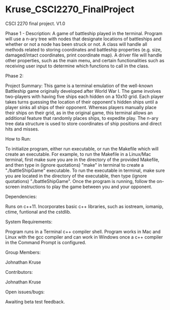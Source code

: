 # Kruse_CSCI2270_FinalProject
CSCI 2270 final project. V1.0

Phase 1 - Description:
A game of battleship played in the terminal. Program will use a n-ary tree with nodes that designate locations of battleships and whether or not a node has been struck or not. A class will handle all methods related to storing coordinates and battleship properties (e.g. size, damaged/intact coordinates, print coordinate map). A driver file will handle other properties, such as the main menu, and certain functionalities such as receiving user input to determine which functions to call in the class.

Phase 2:

Project Summary:
This game is a terminal emulation of the well-known Battleship game originally developed after World War I. The game involves two-players with having five ships each hidden on a 10x10 grid. Each player takes turns guessing the location of their opponent's hidden ships until a player sinks all ships of their opponent. Whereas players manually place their ships on their grid, as in the original game, this terminal allows an additional feature that randomly places ships, to expedite play. The n-ary tree data structure is used to store coordinates of ship positions and direct hits and misses.

How to Run:

To initialize program, either run executable, or run the Makefile which will create an executable. For example, to run the Makefile in a Linux/Mac terminal, first make sure you are in the directory of the provided Makefile, and then type in (ignore quotations) "make" in terminal to create a "./battleShipGame" executable. To run the executable in terminal, make sure you are located in the directory of the executable, then type (ignore quotations) "./battleShipGame". Once the program is running, follow the on-screen instructions to play the game between you and your opponent.


Dependencies:

Runs on c++11. Incorporates basic c++ libraries, such as iostream, iomanip, ctime, funtional and the cstdlib.

System Requirements:

Program runs in a Terminal c++ compiler shell. Program works in Mac and Linux with the gcc compiler and can work in Windows once a c++ compiler in the Command Prompt is configured.

Group Members:

Johnathan Kruse

Contributors:

Johnathan Kruse

Open issues/bugs:

Awaiting beta test feedback.
